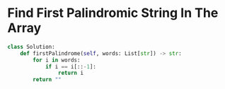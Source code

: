 # Find First Palindromic String In The Array
```python
class Solution:
    def firstPalindrome(self, words: List[str]) -> str:
        for i in words:
            if i == i[::-1]:
                return i
        return ""
```
